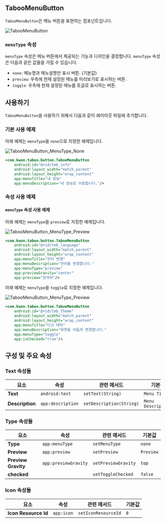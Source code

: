 ## TabooMenuButton
`TabooMenuButton`은 메뉴 버튼을 표현하는 컴포넌트입니다.

![TabooMenuButton](https://github.com/HanJunKwon/Taboo/blob/feature/readme/docs/assets/buttons/taboo_menu_button_none.png)

### `menuType` 속성
`menuType` 속성은 메뉴 버튼에서 제공되는 기능과 디자인을 결정합니다. 
`menuType` 속성은 다음과 같은 값들을 가질 수 있습니다.
- `none`: 메뉴명과 메뉴설명만 표시 버튼. (기본값)
- `preview`: 우측에 현재 설정된 메뉴를 미리보기로 표시하는 버튼.
- `toggle`: 우측에 현재 설정된 메뉴를 토글로 표시하는 버튼.

## 사용하기
`TabooMenuButton`을 사용하기 위해서 다음과 같이 레이아웃 파일에 추가합니다.

### 기본 사용 예제

아래 예제는 `menuType`을 `none`으로 지정한 예제입니다.

![TabooMenuButton_MenuType_None](https://github.com/HanJunKwon/Taboo/blob/feature/readme/docs/assets/buttons/taboo_menu_button_none.png)

```xml
<com.kwon.taboo.button.TabooMenuButton
    android:id="@+id/tmb_info"
    android:layout_width="match_parent"
    android:layout_height="wrap_content"
    app:menuTitle="내 정보"
    app:menuDescription="내 정보로 이동합니다."/>
```

### 속성 사용 예제

#### `menuType` 속성 사용 예제
아래 예제는 `menuType`을 `preview`로 지정한 예제입니다.

![TabooMenuButton_MenuType_Preview](https://github.com/HanJunKwon/Taboo/blob/feature/readme/docs/assets/buttons/taboo_menu_button_preview.png)

```xml
<com.kwon.taboo.button.TabooMenuButton
    android:id="@+id/tmb_language"
    android:layout_width="match_parent"
    android:layout_height="wrap_content"
    app:menuTitle="언어 변경"
    app:menuDescription="언어를 변경합니다."
    app:menuType="preview"
    app:previewGravity="center"
    app:preview="한국어"/>
```

아래 예제는 `menuType`을 `toggle`로 지정한 예제입니다.

![TabooMenuButton_MenuType_Preview](https://github.com/HanJunKwon/Taboo/blob/feature/readme/docs/assets/buttons/taboo_menu_button_toggle.png)

```xml
<com.kwon.taboo.button.TabooMenuButton
    android:id="@+id/tmb_theme"
    android:layout_width="match_parent"
    android:layout_height="wrap_content"
    app:menuTitle="다크 테마"
    app:menuDescription="화면을 어둡게 변경합니다."
    app:menuType="toggle"
    app:isChecked="true"/>
```

## 구성 및 주요 속성

### Text 속성들
| 요소              | 속성                | 관련 메서드                   | 기본값                |
|-----------------|-------------------|--------------------------|--------------------|
| **Text**        | `android:text`    | `setText(String)`        | `Menu Title`       |
| **Description** | `app:description` | `setDescription(String)` | `Menu Description` |

### Type 속성들
| 요소                  | 속성                   | 관련 메서드              | 기본값        |
|---------------------|----------------------|---------------------|------------|
| **Type**            | `app:menuType`       | `setMenuType`       | `none`     |
| **Preview**         | `app:preview`        | `setPreview`        | `Preview`  |
| **Preview Gravity** | `app:previewGravity` | `setPreviewGravity` | `top`      |
| **checked**         |                      | `setToggleChecked`  | `false`    |

### Icon 속성들
| 요소                   | 속성                 | 관련 메서드              | 기본값 |
|----------------------|--------------------|---------------------|-----|
| **Icon Resource Id** | `app:icon`         | `setIconResourceId` | `0` |